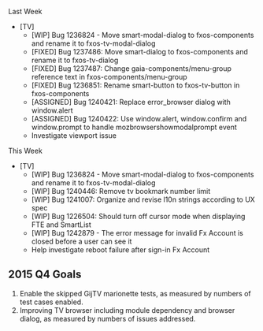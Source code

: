 Last Week

* [TV]
  - [WIP] Bug 1236824 - Move smart-modal-dialog to fxos-components and rename it to fxos-tv-modal-dialog
  - [FIXED] Bug 1237486: Move smart-dialog to fxos-components and rename it to fxos-tv-dialog
  - [FIXED] Bug 1237487: Change gaia-components/menu-group reference text in fxos-components/menu-group
  - [FIXED] Bug 1236851: Rename smart-button to fxos-tv-button in fxos-components
  - [ASSIGNED] Bug 1240421: Replace error_browser dialog with window.alert
  - [ASSIGNED] Bug 1240422: Use window.alert, window.confirm and window.prompt to handle mozbrowsershowmodalprompt event
  - Investigate viewport issue

This Week

* [TV]
  - [WIP] Bug 1236824 - Move smart-modal-dialog to fxos-components and rename it to fxos-tv-modal-dialog
  - [WIP] Bug 1240446: Remove tv bookmark number limit
  - [WIP] Bug 1241007: Organize and revise l10n strings according to UX spec
  - [WIP] Bug 1226504: Should turn off cursor mode when displaying FTE and SmartList
  - [WIP] Bug 1242879 - The error message for invalid Fx Account is closed before a user can see it
  - Help investigate reboot failure after sign-in Fx Account

## 2015 Q4 Goals
1. Enable the skipped GijTV marionette tests, as measured by numbers of test cases enabled.
2. Improving TV browser including module dependency and browser dialog, as measured by numbers of issues addressed.
